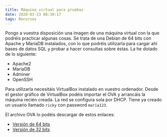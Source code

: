 ```yaml
---
title: Máquina virtual para pruebas
date: 2020-03-23 08:39:17
tags: Recursos
---
```

Pongo a vuestra disposición una imagen de una máquina virtual con la que podréis practicar algunas cosas. Se trata de una Debian de 64 bits con Apache y MariaDB instalados, con lo que podréis utilizarla para cargar ahí bases de datos SQL y probar a hacer consultas sobre éstas. La he dotado de lo siguiente:

* Apache2
* MariaDB
* Adminer
* OpenSSH

Para utilizarla necesitáis VirtualBox instalado en vuestro ordenador. Desde el gestor gráfico de VirtualBox podéis importar el OVA y arrancáis la máquina recién creada. La red se configura sola por DHCP. Tiene ya creado un usuario llamado ``ricky`` con password ``maria123``.

El archivo OVA lo podéis descargar de estos enlaces: 
* [Versión de 64 bits](https://assets.bdferrol.es/Maria.ova)
* [Versión de 32 bits](https://assets.bdferrol.es/Maria32.ova)